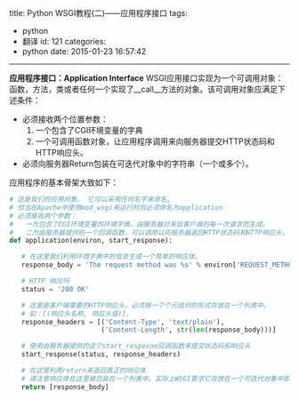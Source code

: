title: Python WSGI教程(二)——应用程序接口
tags:
  - python
  - 翻译
id: 121
categories:
  - python
date: 2015-01-23 16:57:42
---

**应用程序接口：Application Interface**
WSGI应用接口实现为一个可调用对象：函数，方法，类或者任何一个实现了\_\_call\_\_方法的对象。该可调用对象应满足下述条件：
- 必须接收两个位置参数：
	1. 一个包含了CGI环境变量的字典
	2. 一个可调用函数对象，让应用程序调用来向服务器提交HTTP状态码和HTTP响应头。
- 必须向服务器Return包装在可迭代对象中的字符串（一个或多个）。
<!--more-->
应用程序的基本骨架大致如下：

```python
# 这是我们的应用对象。 它可以采用任何名字来命名,
# 但当在Apache中使用mod_wsgi来运行时则必须命名为application
# 必须接收两个参数：
# 	一为包含了CGI环境变量的环境字典，由服务器对来自客户端的每一次请求而生成。
#	二为由服务器提供的一个回调函数，可以调用以向服务器返回HTTP状态码和HTTP响应头。
def application(environ, start_response):

   # 在这里我们利用环境字典中的信息生成一个简单的响应体。
   response_body = 'The request method was %s' % environ['REQUEST_METHOD']

   # HTTP 响应吗
   status = '200 OK'

   # 这里是客户端需要的HTTP响应头，必须按一个个元组对的形式存放在一个列表中。
   # 如：[(响应头名称, 响应头值)].
   response_headers = [('Content-Type', 'text/plain'),
                       ('Content-Length', str(len(response_body)))]

   # 使用由服务器提供的这个start_resposne回调函数来提交状态码和响应头
   start_response(status, response_headers)

   # 在这里利用return来返回真正的响应体
   # 请注意响应体在这里被包装在一个列表中。实际上WSGI要求它存放在一个可迭代对象中即可，不一定要是列表。
   return [response_body]
```
